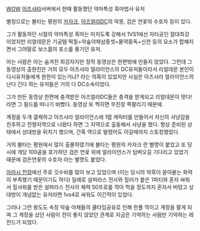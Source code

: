 [WOW](WOW.md) [아즈샤라](%EC%95%84%EC%A6%88%EC%83%A4%EB%9D%BC.md)서버에서 한때
활동했던 악마특성 흑마법사 유저

별칭으로는 불타는 평원의 [카자크](%EC%B9%B4%EC%9E%90%ED%81%AC.md),
[아즈얼라DC](%EC%95%84%EC%A6%88%EC%96%BC%EB%9D%BCDC.md)의 악몽, 검은 연꽃의 수호자 등이 있다.

그가 활동하던 시절의 악마특성 흑마는 미치도록 강해서 1VS1에선 자타공인 절대최강 이었지만 리얼데몬은 기공템
떡칠+악숲야채삼종셋+물약중독+신컨 등의 요소가 합해지면서 그야말로 보스몹의 포스를 풍기던 유저.  

아는 사람은 아는 숨겨진 최강자지만 정작 동영상은 한편밖에 만들지 않았다. 그런데 그 동영상의 출현진은 거의 모두 아즈샤라 얼라이언스의
DC유저들이라서 리얼데몬 본인이 디시유저들에게 원한이 있는거냐? 라는 의혹이 있었지만 사실은 아즈샤라 얼라이언스의 난다 긴다 하는 유저들은
거의 다 DC소속이었다.  

그가 만든 동영상 한편에 충격받은 아즈얼라DC들은 충격을 받게되고 리얼데몬이 떳다! 라면 그 필드를 떠나기 바빴다. 동영상 또 찍히면 무진장
쪽팔리기 때문에.  

계정을 두개 결제하고 아즈샤라 얼라이언스에 1렙 캐릭터를 만들어서 자신의 사냥감을 친추하고 전쟁지역으로 나왔다 하면 그 지역으로 출동해서
사냥을 했다. 항상 준비된 상태에서 상대방을 뒤치기 했으며, 간혹 역으로 발렸어도 이길때까지 스토킹했었다.  

거의 불타는 평원에서 많이 출몰하였기에 불타는 평원의 카자크 란 별명이 붙었고 또 당시에 개당 100골을 호가하던 검은 연꽃 위에
얼라이언스가 덤벼오길 기다리고 있었기 때문에 검은연꽃의 수호자 라는 별명도 붙었다.  

[아라시 전장](%EC%95%84%EB%9D%BC%EC%8B%9C%20%EC%A0%84%EC%9E%A5.md)에선 주로 깃수비를 많이
보고 있었으며 (이는 당시의 악흑이 쏟아붇는 화력이 부족했기 때문이기도 하다) 일례로 설퍼라스 전사와 힐러가 붙은 1파티와 혼자 싸워서
힐샤워를 받은 설퍼라스 전사의 체력 50프로를 깍아 먹을 정도까지 혼자서 버텼고 상대방이 개념없는 유저라면 1vs4로 싸워도 이긴적이
있었다.

그러나 그런 왕도도 속칭 악숲 야채들의 쿨타임공유로 인해 한풀 꺽이고 계정을 팔게 되며 그 계정을 샀던 사람이 컨이 좋지 않았던 관계로
지금은 기억하는 사람만 기억하는 레전드가 되었다.  

